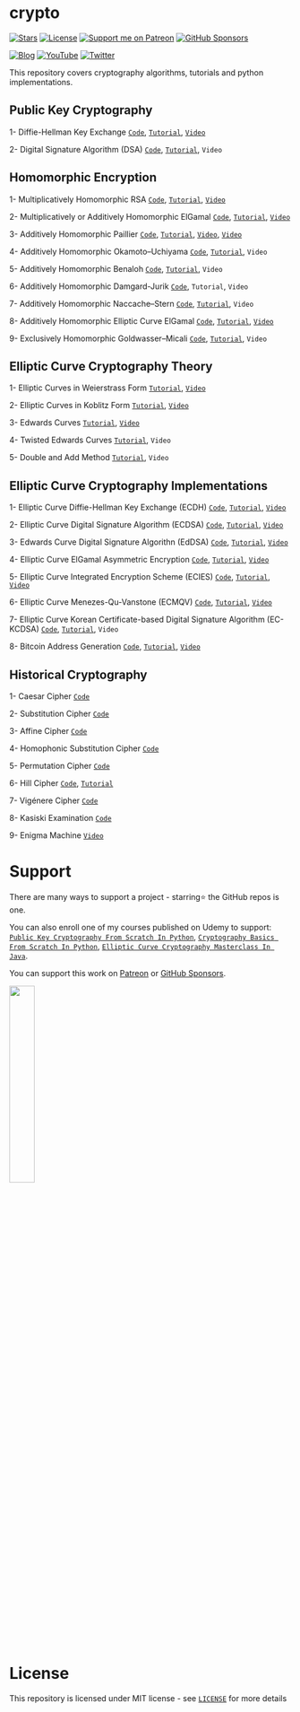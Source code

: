 # crypto

[![Stars](https://img.shields.io/github/stars/serengil/crypto?color=yellow&style=flat)](https://github.com/serengil/crypto/stargazers)
[![License](http://img.shields.io/:license-MIT-green.svg?style=flat)](https://github.com/serengil/crypto/blob/master/LICENSE)
[![Support me on Patreon](https://img.shields.io/endpoint.svg?url=https%3A%2F%2Fshieldsio-patreon.vercel.app%2Fapi%3Fusername%3Dserengil%26type%3Dpatrons&style=flat)](https://www.patreon.com/serengil?repo=crypto)
[![GitHub Sponsors](https://img.shields.io/github/sponsors/serengil?logo=GitHub&color=lightgray)](https://github.com/sponsors/serengil)

[![Blog](https://img.shields.io/:blog-sefiks.com-blue.svg?style=flat&logo=wordpress)](https://sefiks.com)
[![YouTube](https://img.shields.io/:youtube-@sefiks-red.svg?style=flat&logo=youtube)](https://www.youtube.com/@sefiks?sub_confirmation=1)
[![Twitter](https://img.shields.io/:follow-@serengil-blue.svg?style=flat&logo=twitter)](https://twitter.com/intent/user?screen_name=serengil)

This repository covers cryptography algorithms, tutorials and python implementations.

## Public Key Cryptography

1- Diffie-Hellman Key Exchange [`Code`](https://github.com/serengil/crypto/blob/master/python/notebooks/Diffie-Hellman.ipynb), [`Tutorial`](https://sefiks.com/2023/05/30/magic-of-diffie-hellman-from-a-programmers-perspective/), [`Video`](https://youtu.be/VzzCDO-o2Fc)

2- Digital Signature Algorithm (DSA) [`Code`](https://github.com/serengil/crypto/blob/master/python/notebooks/DSA.ipynb), [`Tutorial`](https://sefiks.com/2023/06/14/digital-signature-algorithm-dsa-in-python-from-scratch/), `Video`

## Homomorphic Encryption

1- Multiplicatively Homomorphic RSA [`Code`](https://github.com/serengil/crypto/blob/master/python/homomorphic/RSA.ipynb), [`Tutorial`](https://sefiks.com/2023/03/06/a-step-by-step-partially-homomorphic-encryption-example-with-rsa-in-python/), [`Video`](https://youtu.be/PzKch8UQAmQ)

2- Multiplicatively or Additively Homomorphic ElGamal [`Code`](https://github.com/serengil/crypto/blob/master/python/homomorphic/ElGamal.ipynb), [`Tutorial`](https://sefiks.com/2023/03/27/a-step-by-step-partially-homomorphic-encryption-example-with-elgamal-in-python/), [`Video`](https://youtu.be/d-gK211N28U)

3- Additively Homomorphic Paillier [`Code`](https://github.com/serengil/crypto/blob/master/python/homomorphic/Paillier.ipynb), [`Tutorial`](https://sefiks.com/2023/04/03/a-step-by-step-partially-homomorphic-encryption-example-with-paillier-in-python/), [`Video`](https://youtu.be/Yerhc9B2zjQ), [`Video`](https://youtu.be/Yerhc9B2zjQ)

4- Additively Homomorphic Okamoto–Uchiyama [`Code`](https://github.com/serengil/crypto/blob/master/python/homomorphic/Okamoto%E2%80%93Uchiyama.ipynb), [`Tutorial`](https://sefiks.com/2023/10/20/a-step-by-step-partially-homomorphic-encryption-example-with-okamoto-uchiyama-in-python/), `Video`

5- Additively Homomorphic Benaloh [`Code`](https://github.com/serengil/crypto/blob/master/python/homomorphic/Benaloh.ipynb), [`Tutorial`](https://sefiks.com/2023/10/06/a-step-by-step-partially-homomorphic-encryption-example-with-benaloh-in-python-from-scratch/), `Video`

6- Additively Homomorphic Damgard-Jurik [`Code`](https://github.com/serengil/crypto/blob/master/python/homomorphic/Damgard-Jurik.ipynb), `Tutorial`, `Video`

7- Additively Homomorphic Naccache–Stern [`Code`](https://github.com/serengil/crypto/blob/master/python/homomorphic/Naccache%E2%80%93Stern.ipynb), [`Tutorial`](https://sefiks.com/2023/10/26/a-step-by-step-partially-homomorphic-encryption-example-with-naccache-stern-in-python/), `Video`

8- Additively Homomorphic Elliptic Curve ElGamal [`Code`](https://github.com/serengil/crypto/blob/master/python/notebooks/EC-ElGamal.ipynb), [`Tutorial`](https://sefiks.com/2018/08/21/elliptic-curve-elgamal-encryption/), [`Video`](https://youtu.be/062ilU5dOzY)

9- Exclusively Homomorphic Goldwasser–Micali [`Code`](https://github.com/serengil/crypto/blob/master/python/homomorphic/Goldwasser%E2%80%93Micali.ipynb), [`Tutorial`](https://sefiks.com/2023/10/27/a-step-by-step-partially-homomorphic-encryption-example-with-goldwasser-micali-in-python/), `Video`


## Elliptic Curve Cryptography Theory

1- Elliptic Curves in Weierstrass Form [`Tutorial`](https://sefiks.com/2016/03/13/the-math-behind-elliptic-curve-cryptography/), [`Video`](https://youtu.be/iydGkrjJkSM)

2- Elliptic Curves in Koblitz Form [`Tutorial`](https://sefiks.com/2016/03/13/the-math-behind-elliptic-curves-over-binary-field/), [`Video`](https://youtu.be/g8ePU5U5oP8)

3- Edwards Curves [`Tutorial`](https://sefiks.com/2018/12/19/a-gentle-introduction-to-edwards-curves/), [`Video`](https://youtu.be/Yn1kD1rNmns)

4- Twisted Edwards Curves [`Tutorial`](https://sefiks.com/2018/12/26/twisted-edwards-curves/), `Video`

5- Double and Add Method [`Tutorial`](https://sefiks.com/2016/03/27/double-and-add-method/), `Video`

## Elliptic Curve Cryptography Implementations

1- Elliptic Curve Diffie-Hellman Key Exchange (ECDH) [`Code`](https://github.com/serengil/crypto/blob/master/python/notebooks/ECDH.ipynb), [`Tutorial`](https://sefiks.com/2016/04/11/key-exchange-from-carrying-handcuffed-briefcases-to-modern-cryptosystems/), [`Video`](https://youtu.be/445Opx6U3Co)

2- Elliptic Curve Digital Signature Algorithm (ECDSA) [`Code`](https://github.com/serengil/crypto/blob/master/python/notebooks/ECDSA.ipynb), [`Tutorial`](https://sefiks.com/2018/02/16/elegant-signatures-with-elliptic-curve-cryptography/), [`Video`](https://youtu.be/Br8o9KnyPJI)

3- Edwards Curve Digital Signature Algorithn (EdDSA) [`Code`](https://github.com/serengil/crypto/blob/master/python/notebooks/EdDSA.ipynb), [`Tutorial`](https://sefiks.com/2018/12/24/a-gentle-introduction-to-edwards-curve-digital-signature-algorithm-eddsa/), [`Video`](https://youtu.be/8TnRzFt3-K0)

4- Elliptic Curve ElGamal Asymmetric Encryption [`Code`](https://github.com/serengil/crypto/blob/master/python/notebooks/EC-ElGamal.ipynb), [`Tutorial`](https://sefiks.com/2018/08/21/elliptic-curve-elgamal-encryption/), [`Video`](https://youtu.be/062ilU5dOzY)

5- Elliptic Curve Integrated Encryption Scheme (ECIES) [`Code`](https://github.com/serengil/crypto/blob/master/python/notebooks/ECIES.ipynb), [`Tutorial`](https://sefiks.com/2023/04/27/elliptic-curve-integrated-encryption-scheme-in-python/), [`Video`](https://youtu.be/0hTFoVOeJi0)

6- Elliptic Curve Menezes-Qu-Vanstone (ECMQV) [`Code`](https://github.com/serengil/crypto/blob/master/python/notebooks/ECMQV.ipynb), [`Tutorial`](https://sefiks.com/2023/05/29/elliptic-curve-menezes-qu-vanstone-in-python-from-scratch/), [`Video`](https://youtu.be/JKlTdY07IY4)

7- Elliptic Curve Korean Certificate-based Digital Signature Algorithm (EC-KCDSA) [`Code`](https://github.com/serengil/crypto/blob/master/python/notebooks/EC-KCDSA.ipynb), [`Tutorial`](https://sefiks.com/2023/06/09/elliptic-curve-kcdsa-in-python-from-scratch/), `Video`

8- Bitcoin Address Generation [`Code`](https://github.com/serengil/crypto/blob/master/python/Bitcoin.py), [`Tutorial`](https://sefiks.com/2018/03/26/a-step-by-step-bitcoin-address-example/), [`Video`](https://youtu.be/3n93_yiWH0I)

## Historical Cryptography

1- Caesar Cipher [`Code`](https://github.com/serengil/crypto/blob/master/python/classical/Caesar.ipynb)

2- Substitution Cipher [`Code`](https://github.com/serengil/crypto/blob/master/python/classical/Substitution.ipynb)

3- Affine Cipher [`Code`](https://github.com/serengil/crypto/blob/master/python/classical/Affine.ipynb)

4- Homophonic Substitution Cipher [`Code`](https://github.com/serengil/crypto/blob/master/python/classical/Homophonic.ipynb)

5- Permutation Cipher [`Code`](https://github.com/serengil/crypto/blob/master/python/classical/Permutation.ipynb)

6- Hill Cipher [`Code`](https://github.com/serengil/crypto/blob/master/python/classical/Hill.ipynb), [`Tutorial`](https://sefiks.com/2018/12/04/a-step-by-step-hill-cipher-example/)

7- Vigénere Cipher [`Code`](https://github.com/serengil/crypto/blob/master/python/classical/Vigenere.ipynb)

8- Kasiski Examination [`Code`](https://github.com/serengil/crypto/blob/master/python/classical/Kasiski.ipynb)

9- Enigma Machine [`Video`](https://youtu.be/XPd8LCxwrsc)

# Support

There are many ways to support a project - starring⭐ the GitHub repos is one.

You can also enroll one of my courses published on Udemy to support: [`Public Key Cryptography From Scratch In Python`](https://www.udemy.com/course/public-key-cryptography-from-scratch-in-python/?referralCode=8AF2BB504D810A4C99CB), [`Cryptography Basics From Scratch In Python`](https://www.udemy.com/course/cryptography-basics-from-scratch-in-python/?referralCode=0B65C57251E2674FAC2C), [`Elliptic Curve Cryptography Masterclass In Java`](https://www.udemy.com/course/elliptic-curve-cryptography-masterclass/?referralCode=C5E74D486DD29F6DAF4A).

You can support this work on [Patreon](https://www.patreon.com/serengil?repo=crypto) or [GitHub Sponsors](https://github.com/sponsors/serengil).

<a href="https://www.patreon.com/serengil?repo=crypto">
<img src="https://raw.githubusercontent.com/serengil/deepface/master/icon/patreon.png" width="30%" height="30%">
</a>

# License

This repository is licensed under MIT license - see [`LICENSE`](https://github.com/serengil/crypto/blob/master/LICENSE) for more details
